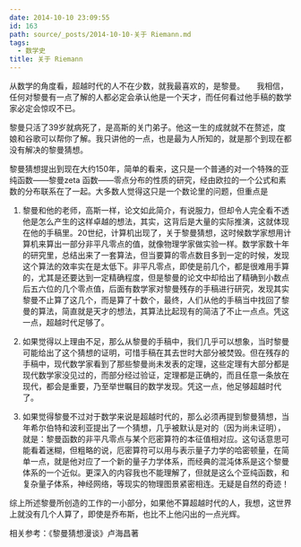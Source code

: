 ```yaml
---
date: 2014-10-10 23:09:55
id: 163
path: source/_posts/2014-10-10-关于 Riemann.md
tags:
  - 数学史
title: 关于 Riemann
---
```


从数学的角度看，超越时代的人不在少数，就我最喜欢的，是黎曼。
　
我相信，任何对黎曼有一点了解的人都必定会承认他是一个天才，而任何看过他手稿的数学家必定会惊叹不已。

黎曼只活了39岁就病死了，是高斯的关门弟子。他这一生的成就就不在赘述，度娘和谷歌可以帮你了解。我只讲他的一点，也是最为人所知的，就是那个到现在都没有解决的黎曼猜想。

黎曼猜想提出到现在大约150年，简单的看来，这只是一个普通的对一个特殊的亚纯函数——黎曼zeta 函数——零点分布的性质的研究，经由欧拉的一个公式和素数的分布联系在了一起。大多数人觉得这只是一个数论里的问题，但重点是

1. 黎曼和他的老师，高斯一样，论文如此简介，有说服力，但却令人完全看不透他是怎么产生的这样卓越的想法，其实，这背后是大量的实际推演，这就体现在他的手稿里。20世纪，计算机出现了，关于黎曼猜想，这时候数学家想用计算机来算出一部分非平凡零点的值，就像物理学家做实验一样。数学家数十年的研究里，总结出来了一套算法，但当要算的零点数目多到一定的时候，发现这个算法的效率实在是太低下。非平凡零点，即使是前几个，都是很难用手算的，尤其是还要达到一定精确程度，但是黎曼的论文中却给出了精确到小数点后五六位的几个零点值，后面有数学家对黎曼残存的手稿进行研究，发现其实黎曼不止算了这几个，而是算了十数个，最终，人们从他的手稿当中找回了黎曼的算法，简直就是天才的想法，其算法比起现有的简洁了不止一点点。凭这一点，超越时代足够了。

2. 如果觉得以上理由不足，那么从黎曼的手稿中，我们几乎可以想象，当时黎曼可能给出了这个猜想的证明，可惜手稿在其去世时大部分被焚毁。但在残存的手稿中，现代数学家看到了那些黎曼尚未发表的定理，这些定理有大部分都是现代数学家没见过的，而部分经过验证，定理都是正确的，而且任意一条放在现代，都会是重要，乃至举世瞩目的数学发现。凭这一点，他足够超越时代了。

3. 如果觉得黎曼不过对于数学来说是超越时代的，那么必须再提到黎曼猜想，当年希尔伯特和波利亚提出了一个猜想，几乎被默认是对的（因为尚未证明），就是：黎曼函数的非平凡零点与某个厄密算符的本征值相对应。这句话意思可能看着迷糊，但粗略的说，厄密算符可以用与表示量子力学的哈密顿量，在简单一点，就是他对应了一个新的量子力学体系，而经典的混沌体系是这个黎曼体系的一个近似。更深入的内容我也不能理解了，但就是这么个亚纯函数，和复杂量子体系，神经网络，等现实的物理图景紧密相连。无疑是自然的奇迹！

综上所述黎曼所创造的工作的一小部分，如果他不算超越时代的人，我想，这世界上就没有几个人算了，即使是乔布斯，也比不上他闪出的一点光辉。

相关参考：《黎曼猜想漫谈》卢海昌著 
